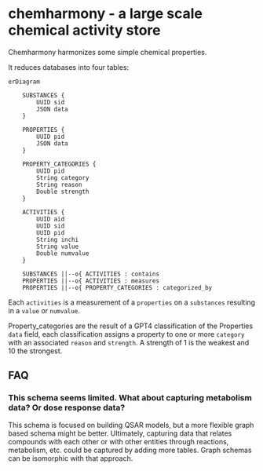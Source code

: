 # chemharmony - a large scale chemical activity store
Chemharmony harmonizes some simple chemical properties.

It reduces databases into four tables:

```mermaid
erDiagram

    SUBSTANCES {
        UUID sid
        JSON data
    }

    PROPERTIES {
        UUID pid
        JSON data
    }

    PROPERTY_CATEGORIES {
        UUID pid
        String category
        String reason
        Double strength
    }

    ACTIVITIES {
        UUID aid
        UUID sid
        UUID pid
        String inchi
        String value
        Double numvalue
    }

    SUBSTANCES ||--o{ ACTIVITIES : contains
    PROPERTIES ||--o{ ACTIVITIES : measures
    PROPERTIES ||--o{ PROPERTY_CATEGORIES : categorized_by

```
Each `activities` is a measurement of a `properties` on a `substances` resulting in a `value` or `numvalue`.

Property_categories are the result of a GPT4 classification of the Properties `data` field, each classification assigns a property to one or more `category` with an associated `reason` and `strength`. A strength of 1 is the weakest and 10 the strongest. 

## FAQ
### This schema seems limited. What about capturing metabolism data? Or dose response data? 
This schema is focused on building QSAR models, but a more flexible graph based schema might be better. Ultimately, capturing data that relates compounds with each other or with other entities through reactions, metabolism, etc. could be captured by adding more tables. Graph schemas can be isomorphic with that approach.
